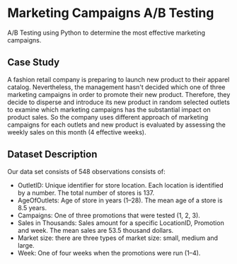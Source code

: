# Marketing Campaigns A/B Testing
A/B Testing using Python to determine the most effective marketing campaigns.

## Case Study
A fashion retail company is preparing to launch new product to their apparel catalog. Nevertheless, the management hasn't decided which one of three marketing campaigns in order to promote their new product. Therefore, they decide to disperse and introduce its new product in random selected outlets to examine which marketing campaigns has the substantial impact on product sales. So the company uses different approach of marketing campaigns for each outlets and new product is evaluated by assessing the weekly sales on this month (4 effective weeks).

## Dataset Description

Our data set consists of 548 observations consists of:
- OutletID: Unique identifier for store location. Each location is identified by a number. The total number of stores is 137.
- AgeOfOutlets: Age of store in years (1–28). The mean age of a store is 8.5 years.
- Campaigns: One of three promotions that were tested (1, 2, 3).
- Sales in Thousands: Sales amount for a specific LocationID, Promotion and week. The mean sales are 53.5 thousand dollars.
- Market size: there are three types of market size: small, medium and large.
- Week: One of four weeks when the promotions were run (1–4).
